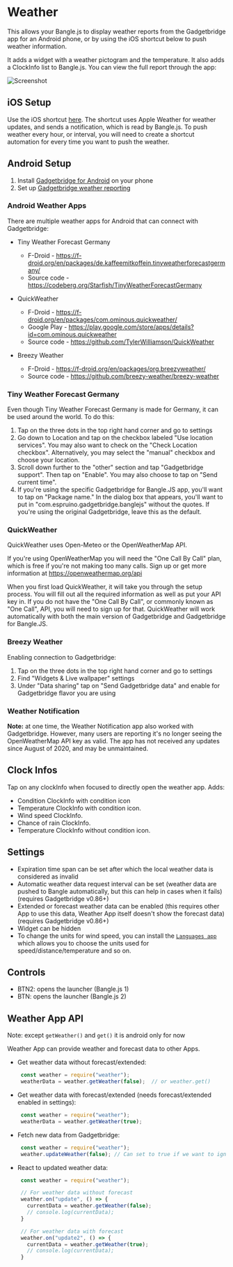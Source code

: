 # Weather

This allows your Bangle.js to display weather reports from the Gadgetbridge app for an Android phone, or by using the iOS shortcut below to push weather information.

It adds a widget with a weather pictogram and the temperature.
It also adds a ClockInfo list to Bangle.js. 
You can view the full report through the app:

![Screenshot](screenshot.png)
## iOS Setup

Use the iOS shortcut [here](https://www.icloud.com/shortcuts/dbf7159200d945179e0938c15e64f102). The shortcut uses Apple Weather for weather updates, and sends a notification, which is read by Bangle.js. To push weather every hour, or interval, you will need to create a shortcut automation for every time you want to push the weather.

## Android Setup

1. Install [Gadgetbridge for Android](https://f-droid.org/packages/nodomain.freeyourgadget.gadgetbridge/) on your phone
2. Set up [Gadgetbridge weather reporting](https://gadgetbridge.org/basics/features/weather/)

### Android Weather Apps

There are multiple weather apps for Android that can connect with Gadgetbridge:

* Tiny Weather Forecast Germany
  * F-Droid - https://f-droid.org/en/packages/de.kaffeemitkoffein.tinyweatherforecastgermany/
  * Source code - https://codeberg.org/Starfish/TinyWeatherForecastGermany

* QuickWeather
  * F-Droid - https://f-droid.org/en/packages/com.ominous.quickweather/
  * Google Play - https://play.google.com/store/apps/details?id=com.ominous.quickweather
  * Source code - https://github.com/TylerWilliamson/QuickWeather

* Breezy Weather
  * F-Droid - https://f-droid.org/en/packages/org.breezyweather/
  * Source code - https://github.com/breezy-weather/breezy-weather

### Tiny Weather Forecast Germany

Even though Tiny Weather Forecast Germany is made for Germany, it can be used around the world. To do this:

1. Tap on the three dots in the top right hand corner and go to settings
2. Go down to Location and tap on the checkbox labeled "Use location services". You may also want to check on the "Check Location checkbox". Alternatively, you may select the "manual" checkbox and choose your location.
3. Scroll down further to the "other" section and tap "Gadgetbridge support". Then tap on "Enable". You may also choose to tap on "Send current time".
4. If you're using the specific Gadgetbridge for Bangle.JS app, you'll want to tap on "Package name." In the dialog box that appears, you'll want to put in "com.espruino.gadgetbridge.banglejs" without the quotes. If you're using the original Gadgetbridge, leave this as the default.

### QuickWeather

QuickWeather uses Open-Meteo or the OpenWeatherMap API.

If you're using OpenWeatherMap you will need the "One Call By Call" plan, which is free if you're not making too many calls. Sign up or get more information at https://openweathermap.org/api

When you first load QuickWeather, it will take you through the setup process. You will fill out all the required information as well as put your API key in. If you do not have the "One Call By Call", or commonly known as "One Call", API, you will need to sign up for that. QuickWeather will work automatically with both the main version of Gadgetbridge and Gadgetbridge for Bangle.JS.

### Breezy Weather

Enabling connection to Gadgetbridge:

1. Tap on the three dots in the top right hand corner and go to settings
2. Find "Widgets & Live wallpaper" settings
3. Under "Data sharing" tap on "Send Gadgetbridge data" and enable for Gadgetbridge flavor you are using

### Weather Notification

**Note:** at one time, the Weather Notification app also worked with Gadgetbridge. However, many users are reporting it's no longer seeing the OpenWeatherMap API key as valid. The app has not received any updates since August of 2020, and may be unmaintained. 


## Clock Infos
Tap on any clockInfo when focused to directly open the weather app.
Adds:
* Condition ClockInfo with condition icon
* Temperature ClockInfo with condition icon.
* Wind speed ClockInfo.
* Chance of rain ClockInfo.
* Temperature ClockInfo without condition icon.

## Settings

* Expiration time span can be set after which the local weather data is considered as invalid
* Automatic weather data request interval can be set (weather data are pushed to Bangle automatically, but this can help in cases when it fails) (requires Gadgetbridge v0.86+)
* Extended or forecast weather data can be enabled (this requires other App to use this data, Weather App itself doesn't show the forecast data) (requires Gadgetbridge v0.86+)
* Widget can be hidden
* To change the units for wind speed, you can install the [`Languages app`](https://banglejs.com/apps/?id=locale) which
allows you to choose the units used for speed/distance/temperature and so on.

## Controls

* BTN2: opens the launcher (Bangle.js 1)
* BTN: opens the launcher (Bangle.js 2)

## Weather App API

Note: except `getWeather()` and `get()` it is android only for now

Weather App can provide weather and forecast data to other Apps.

* Get weather data without forecast/extended:
  ```javascript
   const weather = require("weather");
   weatherData = weather.getWeather(false);  // or weather.get()
  ```

* Get weather data with forecast/extended (needs forecast/extended enabled in settings):
  ```javascript
   const weather = require("weather");
   weatherData = weather.getWeather(true);
  ```

* Fetch new data from Gadgetbridge:
  ```javascript
   const weather = require("weather");
   weather.updateWeather(false); // Can set to true if we want to ignore debounce
  ```

* React to updated weather data:
  ```javascript
   const weather = require("weather");

   // For weather data without forecast
   weather.on("update", () => {
     currentData = weather.getWeather(false);
     // console.log(currentData);
   }

   // For weather data with forecast
   weather.on("update2", () => {
     currentData = weather.getWeather(true);
     // console.log(currentData);
   }
  ```
